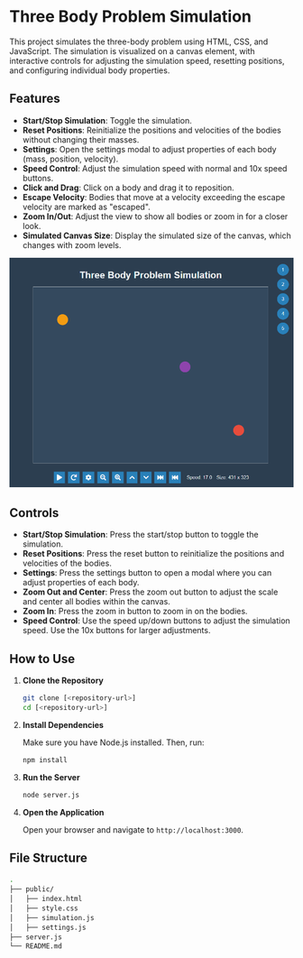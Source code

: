 # Three Body Problem Simulation

This project simulates the three-body problem using HTML, CSS, and JavaScript. The simulation is visualized on a canvas element, with interactive controls for adjusting the simulation speed, resetting positions, and configuring individual body properties.

## Features

- **Start/Stop Simulation**: Toggle the simulation.
- **Reset Positions**: Reinitialize the positions and velocities of the bodies without changing their masses.
- **Settings**: Open the settings modal to adjust properties of each body (mass, position, velocity).
- **Speed Control**: Adjust the simulation speed with normal and 10x speed buttons.
- **Click and Drag**: Click on a body and drag it to reposition.
- **Escape Velocity**: Bodies that move at a velocity exceeding the escape velocity are marked as "escaped".
- **Zoom In/Out**: Adjust the view to show all bodies or zoom in for a closer look.
- **Simulated Canvas Size**: Display the simulated size of the canvas, which changes with zoom levels.

![Screenshot](doc/images/screenshotM6.png)

## Controls

- **Start/Stop Simulation**: Press the start/stop button to toggle the simulation.
- **Reset Positions**: Press the reset button to reinitialize the positions and velocities of the bodies.
- **Settings**: Press the settings button to open a modal where you can adjust properties of each body.
- **Zoom Out and Center**: Press the zoom out button to adjust the scale and center all bodies within the canvas.
- **Zoom In**: Press the zoom in button to zoom in on the bodies.
- **Speed Control**: Use the speed up/down buttons to adjust the simulation speed. Use the 10x buttons for larger adjustments.

## How to Use

1. **Clone the Repository**

    ```sh
    git clone [<repository-url>]
    cd [<repository-url>]
    ```

2. **Install Dependencies**

    Make sure you have Node.js installed. Then, run:

    ```sh
    npm install
    ```

3. **Run the Server**

    ```sh
    node server.js
    ```

4. **Open the Application**

    Open your browser and navigate to `http://localhost:3000`.

## File Structure

```sh
.
├── public/
│   ├── index.html
│   ├── style.css
│   ├── simulation.js
│   ├── settings.js
├── server.js
└── README.md
```
